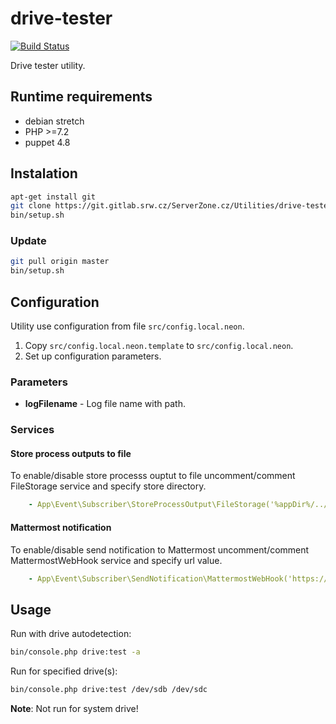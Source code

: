 # drive-tester

[![Build Status](https://travis-ci.com/serverzone/drive-tester.svg?branch=master)](https://travis-ci.com/serverzone/drive-tester)

Drive tester utility.

## Runtime requirements

* debian stretch
* PHP >=7.2
* puppet 4.8

## Instalation

```bash
apt-get install git
git clone https://git.gitlab.srw.cz/ServerZone.cz/Utilities/drive-tester.git
bin/setup.sh
```

### Update
```bash
git pull origin master
bin/setup.sh
```

## Configuration

Utility use configuration from file `src/config.local.neon`.

1. Copy `src/config.local.neon.template` to `src/config.local.neon`.
2. Set up configuration parameters.

### Parameters

* **logFilename** - Log file name with path.

### Services

#### Store process outputs to file

To enable/disable store processs ouptut to file uncomment/comment FileStorage service and specify store directory.
```yml
    - App\Event\Subscriber\StoreProcessOutput\FileStorage('%appDir%/../data')
```

#### Mattermost notification

To enable/disable send notification to Mattermost uncomment/comment MattermostWebHook service and specify url value.
```yml
    - App\Event\Subscriber\SendNotification\MattermostWebHook('https://mattermost.my-company.net/hooks/xxx')
```

## Usage

Run with drive autodetection:
```bash
bin/console.php drive:test -a
```

Run for specified drive(s):
```bash
bin/console.php drive:test /dev/sdb /dev/sdc
```

**Note**: Not run for system drive!
